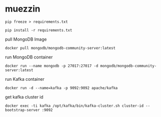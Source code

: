 # muezzin

`
pip freeze > requirements.txt
`

`
pip install -r requirements.txt
`

pull MongoDB Image

`
docker pull mongodb/mongodb-community-server:latest
`

run MongoDB container

`
docker run --name mongodb -p 27017:27017 -d mongodb/mongodb-community-server:latest
`

run Kafka container

`
docker run -d --name=kafka -p 9092:9092 apache/kafka
`

get kafka cluster id

`
docker exec -ti kafka /opt/kafka/bin/kafka-cluster.sh cluster-id --bootstrap-server :9092
`